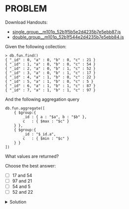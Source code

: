 # PROBLEM

Download Handouts:

- [single_group__m101p_52b1f5b5e2d4235b7e5ebb87.js](https://university.mongodb.com/static/MongoDB_2018_M101J_August/handouts/single_group__m101p_52b1f5b5e2d4235b7e5ebb87.js)
- [double_group__m101p_52b1f544e2d4235b7e5ebb84.js](https://university.mongodb.com/static/MongoDB_2018_M101J_August/handouts/double_group__m101p_52b1f544e2d4235b7e5ebb84.js)

Given the following collection:

```
> db.fun.find()
{ "_id" : 0, "a" : 0, "b" : 0, "c" : 21 }
{ "_id" : 1, "a" : 0, "b" : 0, "c" : 54 }
{ "_id" : 2, "a" : 0, "b" : 1, "c" : 52 }
{ "_id" : 3, "a" : 0, "b" : 1, "c" : 17 }
{ "_id" : 4, "a" : 1, "b" : 0, "c" : 22 }
{ "_id" : 5, "a" : 1, "b" : 0, "c" : 5 }
{ "_id" : 6, "a" : 1, "b" : 1, "c" : 87 }
{ "_id" : 7, "a" : 1, "b" : 1, "c" : 97 }
```

And the following aggregation query

```
db.fun.aggregate([
	{ $group:{
		_id : { a : "$a", b : "$b" }, 
		c   : { $max : "$c" }
	} }, 
	{ $group:{
		_id : "$_id.a", 
		c   : { $min : "$c" }
	} }
])
```

What values are returned?

Choose the best answer:

- [ ] 17 and 54
- [ ] 97 and 21
- [ ] 54 and 5
- [ ] 52 and 22

<details>
	<summary>Solution</summary>
	<br> 52 and 22
</details>

